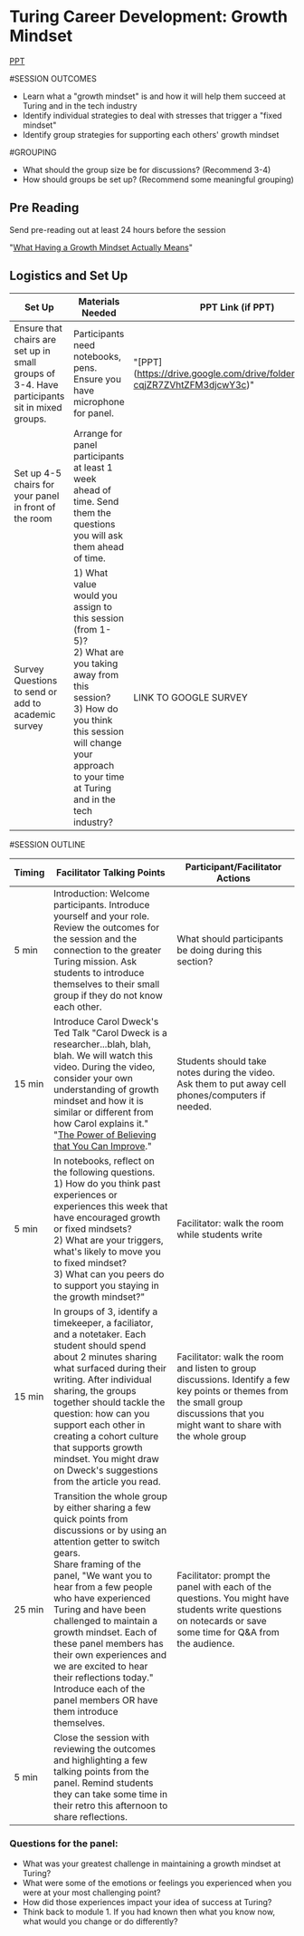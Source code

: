 # Turing Career Development: Growth Mindset

[PPT](https://drive.google.com/file/d/0B51t9-cqjZR7TGZaVnd2aUtyQVU/view)

#SESSION OUTCOMES

* Learn what a "growth mindset" is and how it will help them succeed at Turing and in the tech industry
* Identify individual strategies to deal with stresses that trigger a "fixed mindset"
* Identify group strategies for supporting each others' growth mindset

#GROUPING
  
  * What should the group size be for discussions? (Recommend 3-4)
  * How should groups be set up? (Recommend some meaningful grouping)

## Pre Reading 
Send pre-reading out at least 24 hours before the session

"[What Having a Growth Mindset Actually Means](https://hbr.org/2016/01/what-having-a-growth-mindset-actually-means)"


## Logistics and Set Up

| Set Up | Materials Needed | PPT Link (if PPT)|
| ------ | ---------------- | ---------------- |
| Ensure that chairs are set up in small groups of 3-4. Have participants sit in mixed groups.    | Participants need notebooks, pens.  Ensure you have microphone for panel. | "[PPT] (https://drive.google.com/drive/folders/0B51t9-cqjZR7ZVhtZFM3djcwY3c)" |
| Set up 4-5 chairs for your panel in front of the room  | Arrange for panel participants at least 1 week ahead of time.  Send them the questions you will ask them ahead of time.  |  |
| Survey Questions to send or add to academic survey  | 1) What value would you assign to this session (from 1-5)? <br> 2) What are you taking away from this session? <br> 3) How do you think this session will change your approach to your time at Turing and in the tech industry?  | LINK TO GOOGLE SURVEY |

#SESSION OUTLINE

| Timing        | Facilitator Talking Points           | Participant/Facilitator Actions  |
| ------------- | ------------- | ----- |
| 5 min      |  Introduction: Welcome participants.  Introduce yourself and your role.  Review the outcomes for the session and the connection to the greater Turing mission.  Ask students to introduce themselves to their small group if they do not know each other.  | What should participants be doing during this section? |
| 15 min | Introduce Carol Dweck's Ted Talk "Carol Dweck is a researcher...blah, blah, blah.  We will watch this video.  During the video, consider your own understanding of growth mindset and how it is similar or different from how Carol explains it."  "[The Power of Believing that You Can Improve](https://www.ted.com/talks/carol_dweck_the_power_of_believing_that_you_can_improve)." |  Students should take notes during the video.  Ask them to put away cell phones/computers if needed. |
| 5 min | In notebooks, reflect on the following questions. <br> 1) How do you think past experiences or experiences this week that have encouraged growth or fixed mindsets? <br> 2) What are your triggers, what's likely to move you to fixed mindset? <br> 3) What can you peers do to support you staying in the growth mindset?" | Facilitator: walk the room while students write|
| 15 min | In groups of 3, identify a timekeeper, a faciliator, and a notetaker.  Each student should spend about 2 minutes sharing what surfaced during their writing. After individual sharing, the groups together should tackle the question: how can you support each other in creating a cohort culture that supports growth mindset. You might draw on Dweck's suggestions from the article you read.| Facilitator: walk the room and listen to group discussions.  Identify a few key points or themes from the small group discussions that you might want to share with the whole group |
| 25 min | Transition the whole group by either sharing a few quick points from discussions or by using an attention getter to switch gears.  <br> Share framing of the panel, "We want you to hear from a few people who have experienced Turing and have been challenged to maintain a growth mindset.  Each of these panel members has their own experiences and we are excited to hear their reflections today."  <br>  Introduce each of the panel members OR have them introduce themselves.  | Facilitator: prompt the panel with each of the questions.  You might have students write questions on notecards or save some time for Q&A from the audience. |
|  5 min |  Close the session with reviewing the outcomes and highlighting a few talking points from the panel.  Remind students they can take some time in their retro this afternoon to share reflections. |  |



### Questions for the panel:
* What was your greatest challenge in maintaining a growth mindset at Turing?
* What were some of the emotions or feelings you experienced when you were at your most challenging point?
* How did those experiences impact your idea of success at Turing?
* Think back to module 1. If you had known then what you know now, what would you change or do differently?



